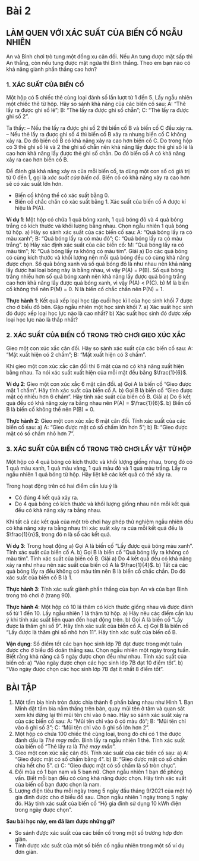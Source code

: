 # Bài 2
## LÀM QUEN VỚI XÁC SUẤT CỦA BIẾN CỐ NGẪU NHIÊN

An và Bình chơi trò tung một đồng xu cân đối. Nếu An tung được mặt sấp thì An thắng, còn nếu tung được mặt ngửa thì Bình thắng.
Theo em bạn nào có khả năng giành phần thắng cao hơn?

### 1. XÁC SUẤT CỦA BIẾN CỐ

Một hộp có 5 chiếc thẻ cùng loại đánh số lần lượt từ 1 đến 5. Lấy ngẫu nhiên một chiếc thẻ từ hộp. Hãy so sánh khả năng của các biến cố sau:
A: “Thẻ lấy ra được ghi số lẻ”;
B: “Thẻ lấy ra được ghi số chẵn”;
C: “Thẻ lấy ra được ghi số 2”.

Ta thấy:
– Nếu thẻ lấy ra được ghi số 2 thì biến cố B và biến cố C đều xảy ra.
– Nếu thẻ lấy ra được ghi số 4 thì biến cố B xảy ra nhưng biến cố C không xảy ra.
Do đó biến cố B có khả năng xảy ra cao hơn biến cố C.
Do trong hộp có 3 thẻ ghi số lẻ và 2 thẻ ghi số chẵn nên khả năng lấy được thẻ ghi số lẻ là cao hơn khả năng lấy được thẻ ghi số chẵn.
Do đó biến cố A có khả năng xảy ra cao hơn biến cố B.

Để đánh giá khả năng xảy ra của mỗi biến cố, ta dùng một con số có giá trị từ 0 đến 1, gọi là *xác suất của biến cố*. Biến cố có khả năng xảy ra cao hơn sẽ có xác suất lớn hơn.
- Biến cố không thể có xác suất bằng 0.
- Biến cố chắc chắn có xác suất bằng 1.
Xác suất của biến cố A được kí hiệu là P(A).

**Ví dụ 1**: Một hộp có chứa 1 quả bóng xanh, 1 quả bóng đỏ và 4 quả bóng trắng có kích thước và khối lượng bằng nhau. Chọn ngẫu nhiên 1 quả bóng từ hộp.
a) Hãy so sánh xác suất của các biến cố sau:
   A: “Quả bóng lấy ra có màu xanh”;
   B: “Quả bóng lấy ra có màu đỏ”;
   C: “Quả bóng lấy ra có màu trắng”.
b) Hãy xác định xác suất của các biến cố:
   M: “Quả bóng lấy ra có màu tím”;
   N: “Quả bóng lấy ra không có màu tím”.
Giải
a) Do các quả bóng có cùng kích thước và khối lượng nên mỗi quả bóng đều có cùng khả năng được chọn.
Số quả bóng xanh và số quả bóng đỏ là như nhau nên khả năng lấy được hai loại bóng này là bằng nhau, vì vậy
P(A) = P(B).
Số quả bóng trắng nhiều hơn số quả bóng xanh nên khả năng lấy được quả bóng trắng cao hơn khả năng lấy được quả bóng xanh, vì vậy
P(A) < P(C).
b) M là biến cố không thể nên P(M) = 0.
N là biến cố chắc chắn nên P(N) = 1.

**Thực hành 1**: Kết quả xếp loại học tập cuối học kì I của học sinh khối 7 được cho ở biểu đồ bên. Gặp ngẫu nhiên một học sinh khối 7.
a) Xác suất học sinh đó được xếp loại học lực nào là cao nhất?
b) Xác suất học sinh đó được xếp loại học lực nào là thấp nhất?

### 2. XÁC SUẤT CỦA BIẾN CỐ TRONG TRÒ CHƠI GIEO XÚC XẮC

Gieo một con xúc xắc cân đối. Hãy so sánh xác suất của các biến cố sau:
A: “Mặt xuất hiện có 2 chấm”;
B: “Mặt xuất hiện có 3 chấm”.

Khi gieo một con xúc xắc cân đối thì 6 mặt của nó có khả năng xuất hiện bằng nhau.
Ta nói xác suất xuất hiện của mỗi mặt đều bằng $\frac{1}{6}$.

**Ví dụ 2**: Gieo một con xúc xắc 6 mặt cân đối.
a) Gọi A là biến cố “Gieo được mặt 1 chấm”. Hãy tính xác suất của biến cố A.
b) Gọi B là biến cố “Gieo được mặt có nhiều hơn 6 chấm”. Hãy tính xác suất của biến cố B.
Giải
a) Do 6 kết quả đều có khả năng xảy ra bằng nhau nên P(A) = $\frac{1}{6}$.
b) Biến cố B là biến cố không thể nên P(B) = 0.

**Thực hành 2**: Gieo một con xúc xắc 6 mặt cân đối. Tính xác suất của các biến cố sau:
a) A: “Gieo được mặt có số chấm lớn hơn 5”;
b) B: “Gieo được mặt có số chấm nhỏ hơn 7”.

### 3. XÁC SUẤT CỦA BIẾN CỐ TRONG TRÒ CHƠI LẤY VẬT TỪ HỘP

Một hộp có 4 quả bóng có kích thước và khối lượng giống nhau, trong đó có 1 quả màu xanh, 1 quả màu vàng, 1 quả màu đỏ và 1 quả màu trắng. Lấy ra ngẫu nhiên 1 quả bóng từ hộp. Hãy liệt kê các kết quả có thể xảy ra.

Trong hoạt động trên có hai điểm cần lưu ý là
- Có đúng 4 kết quả xảy ra.
- Do 4 quả bóng có kích thước và khối lượng giống nhau nên mỗi kết quả đều có khả năng xảy ra bằng nhau.

Khi tất cả các kết quả của một trò chơi hay phép thử nghiệm ngẫu nhiên đều có khả năng xảy ra bằng nhau thì xác suất xảy ra của mỗi kết quả đều là $\frac{1}{n}$, trong đó n là số các kết quả.

**Ví dụ 3**: Trong hoạt động
a) Gọi A là biến cố “Lấy được quả bóng màu xanh”. Tính xác suất của biến cố A.
b) Gọi B là biến cố “Quả bóng lấy ra không có màu tím”. Tính xác suất của biến cố B.
Giải
a) Do 4 kết quả đều có khả năng xảy ra như nhau nên xác suất của biến cố A là $\frac{1}{4}$.
b) Tất cả các quả bóng lấy ra đều không có màu tím nên B là biến cố chắc chắn. Do đó xác suất của biến cố B là 1.

**Thực hành 3**: Tính xác suất giành phần thắng của bạn An và của bạn Bình trong trò chơi ở (trang 90).

**Thực hành 4**: Một hộp có 10 lá thăm có kích thước giống nhau và được đánh số từ 1 đến 10. Lấy ngẫu nhiên 1 lá thăm từ hộp.
a) Hãy nêu các điểm cần lưu ý khi tính xác suất liên quan đến hoạt động trên.
b) Gọi A là biến cố “Lấy được lá thăm ghi số 9”. Hãy tính xác suất của biến cố A.
c) Gọi B là biến cố “Lấy được là thăm ghi số nhỏ hơn 11”. Hãy tính xác suất của biến cố B.

**Vận dụng**: Số điểm tốt các bạn học sinh lớp 7B đạt được trong một tuần được cho ở biểu đồ doãn thẳng sau. Chọn ngẫu nhiên một ngày trong tuần. Biết rằng khả năng cả 5 ngày được chọn đều như nhau. Tính xác suất của biến cố:
a) “Vào ngày được chọn các học sinh lớp 7B đạt 10 điểm tốt”.
b) “Vào ngày được chọn các học sinh lớp 7B đạt ít nhất 8 điểm tốt”.

## BÀI TẬP

1. Một tấm bìa hình tròn được chia thành 6 phần bằng nhau như Hình 1. Bạn Minh đặt tấm bìa nằm thăng trên bàn, quay mũi tên ở tâm và quan sát xem khi dừng lại thì mũi tên chỉ vào ô nào.
   Hãy so sánh xác suất xảy ra của các biến cố sau:
   A: “Mũi tên chỉ vào ô có màu đỏ”;
   B: “Mũi tên chỉ vào ô ghi số 3”;
   C: “Mũi tên chỉ vào ô ghi số lớn hơn 2”.
2. Một hộp có chứa 100 chiếc thẻ cùng loại, trong đó chỉ có 1 thẻ được đánh dấu là *Thẻ may mắn*. Bình lấy ra ngẫu nhiên 1 thẻ. Tính xác suất của biến cố “Thẻ lấy ra là *Thẻ may mắn*”.
3. Gieo một con xúc xắc cân đối. Tính xác suất của các biến cố sau:
   a) A: “Gieo được mặt có số chấm bằng 4”.
   b) B: “Gieo được mặt có số chấm chia hết cho 5”.
   c) C: “Gieo được mặt có số chấm là số tròn chục”.
4. Đổi mùa có 1 bạn nam và 5 bạn nữ. Chọn ngẫu nhiên 1 bạn để phỏng vấn. Biết mỗi bạn đều có cùng khả năng được chọn. Hãy tính xác suất của biến cố bạn được chọn là nam.
5. Lượng điện tiêu thụ mỗi ngày trong 5 ngày đầu tháng 9/2021 của một hộ gia đình được cho ở biểu đồ sau. Chọn ngẫu nhiên 1 ngày trong 5 ngày đó. Hãy tính xác suất của biến cố “Hộ gia đình sử dụng 10 kWh điện trong ngày được chọn”.

**Sau bài học này, em đã làm được những gì?**
- So sánh được xác suất của các biến cố trong một số trường hợp đơn giản.
- Tính được xác suất của một số biến cố ngẫu nhiên trong một số ví dụ đơn giản.
